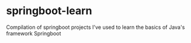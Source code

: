 # springboot-learn
Compilation of springboot projects I've used to learn the basics of Java's framework Springboot

